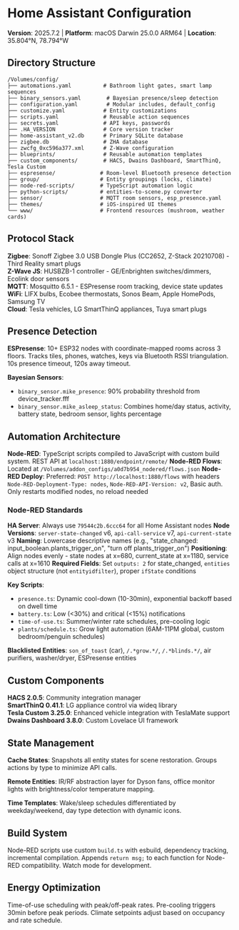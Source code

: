 # Home Assistant Configuration

**Version**: 2025.7.2 | **Platform**: macOS Darwin 25.0.0 ARM64 | **Location**: 35.804°N, 78.794°W

## Directory Structure

```
/Volumes/config/
├── automations.yaml          # Bathroom light gates, smart lamp sequences
├── binary_sensors.yaml        # Bayesian presence/sleep detection
├── configuration.yaml         # Modular includes, default_config
├── customize.yaml            # Entity customizations
├── scripts.yaml              # Reusable action sequences  
├── secrets.yaml              # API keys, passwords
├── .HA_VERSION               # Core version tracker
├── home-assistant_v2.db      # Primary SQLite database
├── zigbee.db                 # ZHA database
├── zwcfg_0xc596a377.xml      # Z-Wave configuration
├── blueprints/               # Reusable automation templates
├── custom_components/        # HACS, Dwains Dashboard, SmartThinQ, Tesla Custom
├── espresense/              # Room-level Bluetooth presence detection
├── group/                   # Entity groupings (locks, climate)
├── node-red-scripts/        # TypeScript automation logic
├── python-scripts/          # entities-to-scene.py converter
├── sensor/                  # MQTT room sensors, esp_presence.yaml
├── themes/                  # iOS-inspired UI themes
└── www/                     # Frontend resources (mushroom, weather cards)
```

## Protocol Stack

**Zigbee**: Sonoff Zigbee 3.0 USB Dongle Plus (CC2652, Z-Stack 20210708) - Third Reality smart plugs  
**Z-Wave JS**: HUSBZB-1 controller - GE/Enbrighten switches/dimmers, Ecolink door sensors  
**MQTT**: Mosquitto 6.5.1 - ESPresense room tracking, device state updates  
**WiFi**: LIFX bulbs, Ecobee thermostats, Sonos Beam, Apple HomePods, Samsung TV  
**Cloud**: Tesla vehicles, LG SmartThinQ appliances, Tuya smart plugs  

## Presence Detection

**ESPresense**: 10+ ESP32 nodes with coordinate-mapped rooms across 3 floors. Tracks tiles, phones, watches, keys via Bluetooth RSSI triangulation. 10s presence timeout, 120s away timeout.

**Bayesian Sensors**:
- `binary_sensor.mike_presence`: 90% probability threshold from device_tracker.fff
- `binary_sensor.mike_asleep_status`: Combines home/day status, activity, battery state, bedroom sensor, lights percentage

## Automation Architecture

**Node-RED**: TypeScript scripts compiled to JavaScript with custom build system. REST API at `localhost:1880/endpoint/remote/`
**Node-RED Flows**: Located at `/Volumes/addon_configs/a0d7b954_nodered/flows.json`
**Node-RED Deploy**: Preferred: `POST http://localhost:1880/flows` with headers `Node-RED-Deployment-Type: nodes`, `Node-RED-API-Version: v2`, Basic auth. Only restarts modified nodes, no reload needed

### Node-RED Standards
**HA Server**: Always use `79544c2b.6ccc64` for all Home Assistant nodes
**Node Versions**: `server-state-changed` v6, `api-call-service` v7, `api-current-state` v3
**Naming**: Lowercase descriptive names (e.g., "state_changed: input_boolean.plants_trigger_on", "turn off plants_trigger_on")
**Positioning**: Align nodes evenly - state nodes at x=680, current_state at x=1180, service calls at x=1610
**Required Fields**: Set `outputs: 2` for state_changed, `entities` object structure (not `entityidfilter`), proper `ifState` conditions

**Key Scripts**:
- `presence.ts`: Dynamic cool-down (10-30min), exponential backoff based on dwell time
- `battery.ts`: Low (<30%) and critical (<15%) notifications
- `time-of-use.ts`: Summer/winter rate schedules, pre-cooling logic
- `plants/schedule.ts`: Grow light automation (6AM-11PM global, custom bedroom/penguin schedules)

**Blacklisted Entities**: `son_of_toast` (car), `/.*grow.*/`, `/.*blinds.*/`, air purifiers, washer/dryer, ESPresense entities

## Custom Components

**HACS 2.0.5**: Community integration manager  
**SmartThinQ 0.41.1**: LG appliance control via wideq library  
**Tesla Custom 3.25.0**: Enhanced vehicle integration with TeslaMate support  
**Dwains Dashboard 3.8.0**: Custom Lovelace UI framework  

## State Management

**Cache States**: Snapshots all entity states for scene restoration. Groups actions by type to minimize API calls.

**Remote Entities**: IR/RF abstraction layer for Dyson fans, office monitor lights with brightness/color temperature mapping.

**Time Templates**: Wake/sleep schedules differentiated by weekday/weekend, day type detection with dynamic icons.

## Build System

Node-RED scripts use custom `build.ts` with esbuild, dependency tracking, incremental compilation. Appends `return msg;` to each function for Node-RED compatibility. Watch mode for development.

## Energy Optimization

Time-of-use scheduling with peak/off-peak rates. Pre-cooling triggers 30min before peak periods. Climate setpoints adjust based on occupancy and rate schedule.